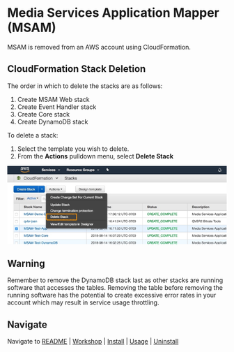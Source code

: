 # Media Services Application Mapper (MSAM)

MSAM is removed from an AWS account using CloudFormation.

## CloudFormation Stack Deletion

The order in which to delete the stacks are as follows:

1. Create MSAM Web stack 
1. Create Event Handler stack
1. Create Core stack
1. Create DynamoDB stack

To delete a stack:

1. Select the template you wish to delete.
2. From the **Actions** pulldown menu, select **Delete Stack**
 
![Delete Stack](images/cfn-delete-stack.jpeg)

## Warning

Remember to remove the DynamoDB stack last as other stacks are running software that accesses the tables. Removing the table before removing the running software has the potential to create excessive error rates in your account which may result in service usage throttling.

## Navigate

Navigate to [README](README.md) | [Workshop](WORKSHOP.md) | [Install](INSTALL.md) | [Usage](USAGE.md) | [Uninstall](UNINSTALL.md)
